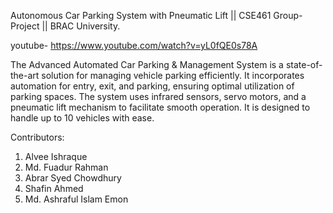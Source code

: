 Autonomous Car Parking System with Pneumatic Lift || CSE461 Group-Project || BRAC University.

youtube- https://www.youtube.com/watch?v=yL0fQE0s78A

The Advanced Automated Car Parking & Management System is a state-of-the-art solution for managing vehicle parking efficiently. It incorporates automation for entry, exit, and parking, ensuring optimal utilization of parking spaces. The system uses infrared sensors, servo motors, and a pneumatic lift mechanism to facilitate smooth operation. It is designed to handle up to 10 vehicles with ease.

















Contributors:
1. Alvee Ishraque
2. Md. Fuadur Rahman
3. Abrar Syed Chowdhury
4. Shafin Ahmed
5. Md. Ashraful Islam Emon
